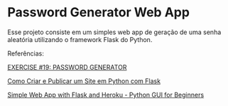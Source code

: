 # Password Generator Web App

Esse projeto consiste em um simples web app de geração de uma senha aleatória utilizando o framework Flask do Python.

Referências:

[EXERCISE #19: PASSWORD GENERATOR](https://inventwithpython.com/pythongently/exercise19/)

[Como Criar e Publicar um Site em Python com Flask](https://www.youtube.com/watch?v=K2ejI4z8Mbg&t=1468s)

[Simple Web App with Flask and Heroku - Python GUI for Beginners](https://www.youtube.com/watch?v=6plVs_ytIH8&t=754s)
